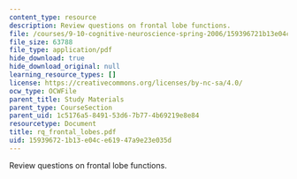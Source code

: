 ```yaml
---
content_type: resource
description: Review questions on frontal lobe functions.
file: /courses/9-10-cognitive-neuroscience-spring-2006/159396721b13e04ce61947a9e23e035d_rq_frontal_lobes.pdf
file_size: 63788
file_type: application/pdf
hide_download: true
hide_download_original: null
learning_resource_types: []
license: https://creativecommons.org/licenses/by-nc-sa/4.0/
ocw_type: OCWFile
parent_title: Study Materials
parent_type: CourseSection
parent_uid: 1c5176a5-8491-53d6-7b77-4b69219e8e84
resourcetype: Document
title: rq_frontal_lobes.pdf
uid: 15939672-1b13-e04c-e619-47a9e23e035d
---
```

Review questions on frontal lobe functions.